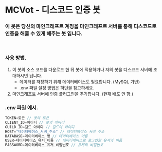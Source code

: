 # MCVot - 디스코드 인증 봇

### 이 봇은 당신의 마인크래프트 계정을 마인크래프트 서버를 통해 디스코드로 인증을 해줄 수 있게 해주는 봇 입니다.

<br>

### 사용 방법.

1. 이 봇의 소스 코드를 다운로드 한 뒤 봇에 적용하거나 저의 봇을 디스코드 서버에 초대하시면 됩니다. <br>
   - 데이터를 저장하기 위해 데이터베이스도 필요합니다. (MySQL 기반)
   - .env 파일 설정 방법은 하단을 참고하세요.
2. 마인크래프트 서버에 인증 플러그인을 추가합니다. (현재 배포 안 함.)

### .env 파일 예시.

```javascript
TOKEN=토큰 // 봇의 토큰
CLIENT_ID=아이디 // 봇의 아이디
GUILD_ID=길드_아이디 // 길드의 아이디
HOST="데이터베이스_서버_주소" // 데이터베이스 서버 주소
DATABASE=데이터베이스_명 // 데이터베이스 이름
USER=데이터베이스_유저_이름 // 데이터베이스로 로그인할 유저의 이름
PASSWORD=데이터베이스_유저_비밀번호 // 유저의 비밀번호
```